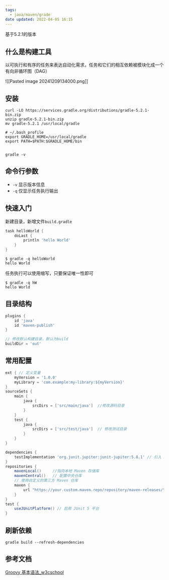 ```yaml
---
tags:
  - java/maven/grade
date updated: 2022-04-05 16:15
---
```



基于5.2.1的版本

## 什么是构建工具


以可执行和有序的任务来表达自动化需求，任务和它们的相互依赖被模块化成一个有向非循环图（DAG）

![[Pasted image 20241209134000.png]]
	


## 安装

```shell
curl -LO https://services.gradle.org/distributions/gradle-5.2.1-bin.zip
unzip gradle-5.2.1-bin.zip
mv gradle-5.2.1 /usr/local/gradle

# ~/.bash_profile
export GRADLE_HOME=/usr/local/gradle
export PATH=$PATH:$GRADLE_HOME/bin


gradle -v
```



## 命令行参数


- `-v` 显示版本信息
- `-q` 仅显示任务执行输出


##  快速入门


新建目录，新增文件`build.gradle`


```groovy
task helloWorld {
    doLast {
        println 'hello World'
    }
}
```

```shell
$ gradle -q helloWorld
hello World
```


任务执行可以使用缩写，只要保证唯一性即可

```shell
$ gradle -q hW
hello World
```


## 目录结构


```groovy
plugins {
    id 'java'
    id 'maven-publish'
}

// 修改默认构建目录，默认为build
buildDir = 'out'
```



## 常用配置


```groovy
ext { // 定义变量
    myVersion = '1.0.0'
    myLibrary = 'com.example:my-library:${myVersion}'
}
sourceSets {  
    main {  
        java {  
            srcDirs = ['src/main/java']  //修改源码目录
        }  
    }  
    test {  
        java {  
            srcDirs = ['src/test/java']  // 修改测试目录
        }  
    }  
}

dependencies {  
    testImplementation 'org.junit.jupiter:junit-jupiter:5.8.1' // 引入 JUnit 测试框架  
}
repositories {  
	mavenLocal()     //指向本地 Maven 存储库
    mavenCentral()   // 配置中央仓库
	// 使用自定义的第三方 Maven 仓库
    maven {
        url "https://your.custom.maven.repo/repository/maven-releases/"
    }
}
test {  
    useJUnitPlatform() // 启用 JUnit 5 平台  
}
```
## 刷新依赖

```shell
gradle build --refresh-dependencies
```


## 参考文档

[Groovy 基本语法\_w3cschool](https://www.w3cschool.cn/groovy/groovy_basic_syntax.html)